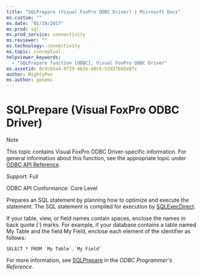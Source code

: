 ```yaml
---
title: "SQLPrepare (Visual FoxPro ODBC Driver) | Microsoft Docs"
ms.custom: ""
ms.date: "01/19/2017"
ms.prod: sql
ms.prod_service: connectivity
ms.reviewer: ""
ms.technology: connectivity
ms.topic: conceptual
helpviewer_keywords: 
  - "SQLPrepare function [ODBC], Visual FoxPro ODBC Driver"
ms.assetid: 0c4cb5a4-9729-4b2e-a0c6-52027b92e8fc
author: MightyPen
ms.author: genemi
---
```

# SQLPrepare (Visual FoxPro ODBC Driver)
> [!NOTE]  
>  This topic contains Visual FoxPro ODBC Driver-specific information. For general information about this function, see the appropriate topic under [ODBC API Reference](../../odbc/reference/syntax/odbc-api-reference.md).  
  
 Support: Full  
  
 ODBC API Conformance: Core Level  
  
 Prepares an SQL statement by planning how to optimize and execute the statement. The SQL statement is compiled for execution by [SQLExecDirect](../../odbc/microsoft/sqlexecdirect-visual-foxpro-odbc-driver.md).  
  
 If your table, view, or field names contain spaces, enclose the names in back quote (`) marks. For example, if your database contains a table named My Table and the field My Field, enclose each element of the identifier as follows:  
  
```  
SELECT * FROM `My Table`.`My Field`  
```  
  
 For more information, see [SQLPrepare](../../odbc/reference/syntax/sqlprepare-function.md) in the *ODBC Programmer's Reference*.
